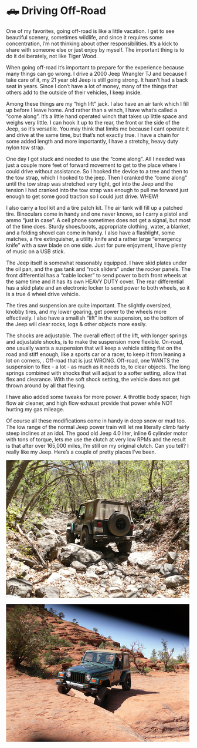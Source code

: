 # 🛻 Driving Off-Road

One of my favorites, going off-road is like a little vacation. I get to see beautiful scenery,
sometimes wildlife, and since it requires some concentration, I’m not thinking about other
responsibilities. It’s a kick to share with someone else or just enjoy by myself. The important
thing is to do it deliberately, not like Tiger Wood.

When going off-road it’s important to prepare for the experience because many things can go
wrong. I drive a 2000 Jeep Wrangler TJ and because I take care of it, my 21 year old Jeep is
still going strong. It hasn’t had a back seat in years. Since I don’t have a lot of money, many of
the things that others add to the outside of their vehicles, I keep inside.

Among these things are my “high lift” jack. I also have an air tank which I fill up before I leave
home. And rather than a winch, I have what’s called a “come along”. It’s a little hand
operated winch that takes up little space and weighs very little. I can hook it up to the rear,
the front or the side of the Jeep, so it’s versatile. You may think that limits me because I cant
operate it and drive at the same time, but that’s not exactly true. I have a chain for some
added length and more importantly, I have a stretchy, heavy duty nylon tow strap.

One day I got stuck and needed to use the “come along”. All I needed was just a couple more
feet of forward movement to get to the place where I could drive without assistance. So I
hooked the device to a tree and then to the tow strap, which I hooked to the jeep. Then I
cranked the “come along” until the tow strap was stretched very tight, got into the Jeep and
the tension I had cranked into the tow strap was enough to pull me forward just enough to get
some good traction so I could just drive. WHEW!

I also carry a tool kit and a tire patch kit. The air tank will fill up a patched tire. Binoculars
come in handy and one never knows, so I carry a pistol and ammo “just in case”. A cell phone
sometimes does not get a signal, but most of the time does. Sturdy shoes/boots, appropriate
clothing, water, a blanket, and a folding shovel can come in handy. I also have a flashlight,
some matches, a fire extinguisher, a utility knife and a rather large “emergency knife” with a
saw blade on one side. Just for pure enjoyment, I have plenty of music on a USB stick.

The Jeep itself is somewhat reasonably equipped. I have skid plates under the oil pan, and the
gas tank and “rock sliders” under the rocker panels. The front differential has a “cable locker”
to send power to both front wheels at the same time and it has its own HEAVY DUTY cover.
The rear differential has a skid plate and an electronic locker to send power to both wheels, so
it is a true 4 wheel drive vehicle.

The tires and suspension are quite important. The slightly oversized, knobby tires, and my
lower gearing, get power to the wheels more effectively. I also have a smallish “lift” in the
suspension, so the bottom of the Jeep will clear rocks, logs & other objects more easily.

The shocks are adjustable. The overall effect of the lift, with longer springs and adjustable
shocks, is to make the suspension more flexible. On-road, one usually wants a suspension that
will keep a vehicle sitting flat on the road and stiff enough, like a sports car or a racer, to keep
it from leaning a lot on corners, . Off-road that is just WRONG. Off-road, one WANTS the
suspension to flex - a lot - as much as it needs to, to clear objects. The long springs combined
with shocks that will adjust to a softer setting, allow that flex and clearance. With the soft
shock setting, the vehicle does not get thrown around by all that flexing.

I have also added some tweaks for more power. A throttle body spacer, high flow air cleaner,
and high flow exhaust provide that power while NOT hurting my gas mileage.

Of course all these modifications come in handy in deep snow or mud too. The low range of
the normal Jeep power train will let me literally climb fairly steep inclines at an idol. The good
old Jeep 4.0 liter, inline 6 cylinder motor with tons of torque, lets me use the clutch at very low
RPMs and the result is that after over 165,000 miles, I’m still on my original clutch.
Can you tell? I really like my Jeep. Here’s a couple of pretty places I’ve been.

![Driving off road 1](_static/images/driving-1.png)

![Driving off road 2](_static/images/driving-2.png)
